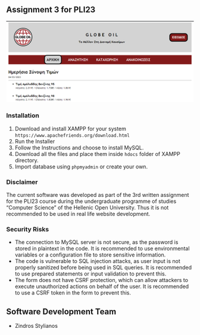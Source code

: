 ## Assignment 3 for PLI23
![](Screenshots/index.png)

### Installation 
1) Download and install XAMPP for your system ```https://www.apachefriends.org/download.html```
2) Run the Installer
3) Follow the Instructions and choose to install MySQL.
4) Download all the files and place them inside ```hdocs``` folder of XAMPP directory.
5) Import database using ```phpmyadmin``` or create your own.


### Disclaimer
The current software was developed as part of the 3rd written assignment for the PLI23 course during the undergraduate programme of studies “Computer Science” of the Hellenic Open University. Thus it is not recommended to be used in real life website development.

### Security Risks
* The connection to MySQL server is not secure, as the password is stored in plaintext in the code. It is recommended to use environmental variables or a configuration file to store sensitive information.
* The code is vulnerable to SQL injection attacks, as user input is not properly sanitized before being used in SQL queries. It is recommended to use prepared statements or input validation to prevent this.
* The form does not have CSRF protection, which can allow attackers to execute unauthorized actions on behalf of the user. It is recommended to use a CSRF token in the form to prevent this.

## Software Development Team
* Zindros Stylianos
